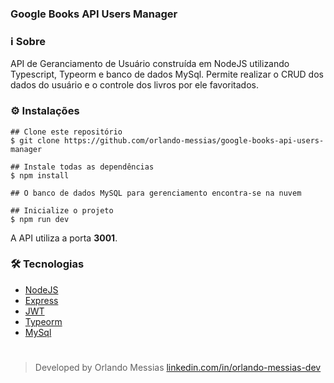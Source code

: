 ### Google Books API Users Manager

### :information_source: Sobre
API de Geranciamento de Usuário construída em NodeJS utilizando Typescript, Typeorm e banco de dados MySql. Permite realizar o CRUD dos dados do usuário e o controle dos livros por ele favoritados.


### :gear: Instalações
```
## Clone este repositório
$ git clone https://github.com/orlando-messias/google-books-api-users-manager

## Instale todas as dependências
$ npm install

## O banco de dados MySQL para gerenciamento encontra-se na nuvem

## Inicialize o projeto
$ npm run dev

```

A API utiliza a porta **3001**.

### :hammer_and_wrench: Tecnologias
- [NodeJS](https://nodejs.org/en)
- [Express](https://expressjs.com)
- [JWT](https://jwt.io/)
- [Typeorm](https://typeorm.io/)
- [MySql](https://www.mysql.com/)


#
> Developed by Orlando Messias [linkedin.com/in/orlando-messias-dev](https://www.linkedin.com/in/orlando-messias-dev)

